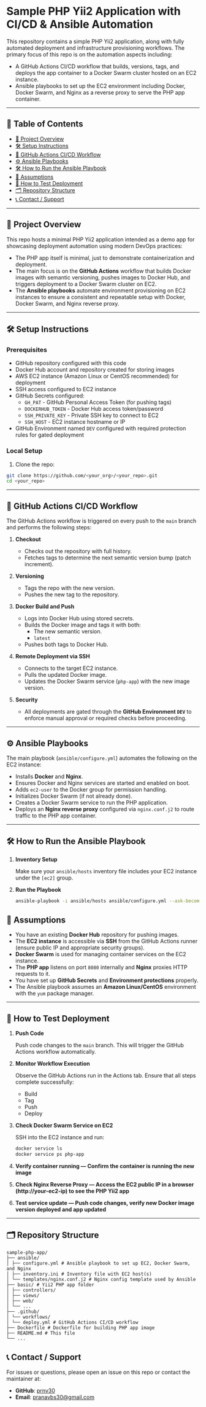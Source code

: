 # Sample PHP Yii2 Application with CI/CD & Ansible Automation

This repository contains a simple PHP Yii2 application, along with fully automated deployment and infrastructure provisioning workflows. The primary focus of this repo is on the automation aspects including:

- A GitHub Actions CI/CD workflow that builds, versions, tags, and deploys the app container to a Docker Swarm cluster hosted on an EC2 instance.
- Ansible playbooks to set up the EC2 environment including Docker, Docker Swarm, and Nginx as a reverse proxy to serve the PHP app container.

---

## 📑 Table of Contents

- [📝 Project Overview](#project-overview)  
- [🛠️ Setup Instructions](#setup-instructions)  
- [🚀 GitHub Actions CI/CD Workflow](#github-actions-cicd-workflow)  
- [⚙️ Ansible Playbooks](#ansible-playbooks)  
- [🛠️ How to Run the Ansible Playbook](#ansible-playbook-run-instructions)
- [📌 Assumptions](#assumptions)  
- [🧪 How to Test Deployment](#how-to-test-deployment)  
- [🗂️ Repository Structure ](#repository-structure)  
- [📞 Contact / Support](#contact--support)  

---

## 📝 Project Overview

This repo hosts a minimal PHP Yii2 application intended as a demo app for showcasing deployment automation using modern DevOps practices:

- The PHP app itself is minimal, just to demonstrate containerization and deployment.
- The main focus is on the **GitHub Actions** workflow that builds Docker images with semantic versioning, pushes images to Docker Hub, and triggers deployment to a Docker Swarm cluster on EC2.
- The **Ansible playbooks** automate environment provisioning on EC2 instances to ensure a consistent and repeatable setup with Docker, Docker Swarm, and Nginx reverse proxy.

---

## 🛠️ Setup Instructions

### Prerequisites

- GitHub repository configured with this code
- Docker Hub account and repository created for storing images
- AWS EC2 instance (Amazon Linux or CentOS recommended) for deployment
- SSH access configured to EC2 instance
- GitHub Secrets configured:
  - `GH_PAT` - GitHub Personal Access Token (for pushing tags)
  - `DOCKERHUB_TOKEN` - Docker Hub access token/password
  - `SSH_PRIVATE_KEY` - Private SSH key to connect to EC2
  - `SSH_HOST` - EC2 instance hostname or IP
- GitHub Environment named `DEV` configured with required protection rules for gated deployment

### Local Setup

1. Clone the repo:

```bash
git clone https://github.com/<your_org>/<your_repo>.git
cd <your_repo>
```

---

## 🚀 GitHub Actions CI/CD Workflow

The GitHub Actions workflow is triggered on every push to the `main` branch and performs the following steps:

1. **Checkout**
   - Checks out the repository with full history.
   - Fetches tags to determine the next semantic version bump (patch increment).

2. **Versioning**
   - Tags the repo with the new version.
   - Pushes the new tag to the repository.

3. **Docker Build and Push**
   - Logs into Docker Hub using stored secrets.
   - Builds the Docker image and tags it with both:
     - The new semantic version.
     - `latest`
   - Pushes both tags to Docker Hub.

4. **Remote Deployment via SSH**
   - Connects to the target EC2 instance.
   - Pulls the updated Docker image.
   - Updates the Docker Swarm service (`php-app`) with the new image version.

5. **Security**
   - All deployments are gated through the **GitHub Environment `DEV`** to enforce manual approval or required checks before proceeding.

---

## ⚙️ Ansible Playbooks

The main playbook (`ansible/configure.yml`) automates the following on the EC2 instance:

- Installs **Docker** and **Nginx**.
- Ensures Docker and Nginx services are started and enabled on boot.
- Adds `ec2-user` to the Docker group for permission handling.
- Initializes Docker Swarm (if not already done).
- Creates a Docker Swarm service to run the PHP application.
- Deploys an **Nginx reverse proxy** configured via `nginx.conf.j2` to route traffic to the PHP app container.

---

## 🛠️ How to Run the Ansible Playbook

1. **Inventory Setup**

   Make sure your `ansible/hosts` inventory file includes your EC2 instance under the `[ec2]` group.

2. **Run the Playbook**

   ```bash
   ansible-playbook -i ansible/hosts ansible/configure.yml --ask-become-pass


## 📌 Assumptions

- You have an existing **Docker Hub** repository for pushing images.
- The **EC2 instance** is accessible via **SSH** from the GitHub Actions runner (ensure public IP and appropriate security groups).
- **Docker Swarm** is used for managing container services on the EC2 instance.
- The **PHP app** listens on port `8080` internally and **Nginx** proxies HTTP requests to it.
- You have set up **GitHub Secrets** and **Environment protections** properly.
- The Ansible playbook assumes an **Amazon Linux/CentOS** environment with the `yum` package manager.

---

## 🧪 How to Test Deployment

1. **Push Code**

   Push code changes to the `main` branch. This will trigger the GitHub Actions workflow automatically.

2. **Monitor Workflow Execution**

   Observe the GitHub Actions run in the Actions tab. Ensure that all steps complete successfully:
   - Build
   - Tag
   - Push
   - Deploy

3. **Check Docker Swarm Service on EC2**

   SSH into the EC2 instance and run:

   ```bash
   docker service ls
   docker service ps php-app

3. **Verify container running — Confirm the container is running the new image**

4. **Check Nginx Reverse Proxy — Access the EC2 public IP in a browser (http://your-ec2-ip) to see the PHP Yii2 app**

5. **Test service update — Push code changes, verify new Docker image version deployed and app updated**


--- 

## 🗂️ Repository Structure 

```
sample-php-app/
├── ansible/
│ ├── configure.yml # Ansible playbook to set up EC2, Docker Swarm, and Nginx
│ ├── inventory.ini # Inventory file with EC2 host(s)
│ └── templates/nginx.conf.j2 # Nginx config template used by Ansible
├── basic/ # Yii2 PHP app folder
│ ├── controllers/
│ ├── views/
│ ├── web/
│ └── ...
├── .github/
│ └── workflows/
│ └── deploy.yml # GitHub Actions CI/CD workflow
├── Dockerfile # Dockerfile for building PHP app image
├── README.md # This file
└── ...
```

## 📞 Contact / Support

For issues or questions, please open an issue on this repo or contact the maintainer at:

- **GitHub**: [prnv30](https://github.com/prnv30)  
- **Email**: [pranavbs30@gmail.com](mailto:pranavbs30@gmail.com)